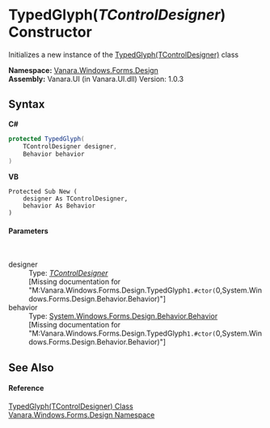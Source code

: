 # TypedGlyph(*TControlDesigner*) Constructor 
 

Initializes a new instance of the <a href="ae86716a-a6df-2e52-8cde-601bc69c1b23">TypedGlyph(TControlDesigner)</a> class

**Namespace:**&nbsp;<a href="47183544-7c44-c1e2-cf57-c68e49a55933">Vanara.Windows.Forms.Design</a><br />**Assembly:**&nbsp;Vanara.UI (in Vanara.UI.dll) Version: 1.0.3

## Syntax

**C#**<br />
``` C#
protected TypedGlyph(
	TControlDesigner designer,
	Behavior behavior
)
```

**VB**<br />
``` VB
Protected Sub New ( 
	designer As TControlDesigner,
	behavior As Behavior
)
```


#### Parameters
&nbsp;<dl><dt>designer</dt><dd>Type: <a href="ae86716a-a6df-2e52-8cde-601bc69c1b23">*TControlDesigner*</a><br />\[Missing <param name="designer"/> documentation for "M:Vanara.Windows.Forms.Design.TypedGlyph`1.#ctor(`0,System.Windows.Forms.Design.Behavior.Behavior)"\]</dd><dt>behavior</dt><dd>Type: <a href="http://msdn2.microsoft.com/en-us/library/th5thebt" target="_blank">System.Windows.Forms.Design.Behavior.Behavior</a><br />\[Missing <param name="behavior"/> documentation for "M:Vanara.Windows.Forms.Design.TypedGlyph`1.#ctor(`0,System.Windows.Forms.Design.Behavior.Behavior)"\]</dd></dl>

## See Also


#### Reference
<a href="ae86716a-a6df-2e52-8cde-601bc69c1b23">TypedGlyph(TControlDesigner) Class</a><br /><a href="47183544-7c44-c1e2-cf57-c68e49a55933">Vanara.Windows.Forms.Design Namespace</a><br />